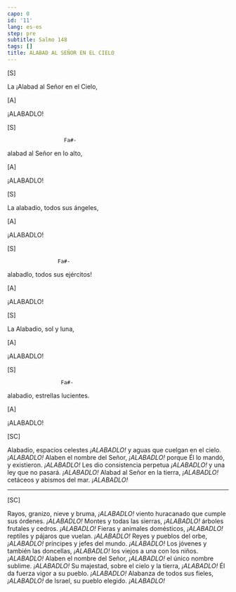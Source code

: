```yaml
---
capo: 0
id: '11'
lang: es-es
step: pre
subtitle: Salmo 148
tags: []
title: ALABAD AL SEÑOR EN EL CIELO
---
```


[S]

La
¡Alabad al Señor en el Cielo,

[A]

¡ALABADLO!

[S]

                      Fa#-
alabad al Señor en lo alto,

[A]

¡ALABADLO!

[S]

La
alabadio, todos sus ángeles,

[A]

¡ALABADLO!

[S]

                    Fa#-
alabadlo, todos sus ejércitos!

[A]

¡ALABADLO!

[S]

La
Alabadio, sol y luna,

[A]

¡ALABADLO!

[S]

                     Fa#-
alabadio, estrellas lucientes.

[A]

¡ALABADLO!

[SC]

Alabadio, espacios celestes *¡ALABADLO!*
y aguas que cuelgan en el cielo. *¡ALABADLO!*
Alaben el nombre del Señor, *¡ALABADLO!*
porque Él lo mandó, y existieron. *¡ALABADLO!*
Les dio consistencia perpetua  *¡ALABADLO!*
y una ley que no pasará.  *¡ALABADLO!*
Alabad al Señor en la tierra,  *¡ALABADLO!*
cetáceos y abismos del mar.  *¡ALABADLO!*

---

[SC]

Rayos, granizo, nieve y bruma, *¡ALABADLO!*
viento huracanado que cumple sus órdenes. *¡ALABADLO!*
Montes y todas las sierras, *¡ALABADLO!*
árboles frutales y cedros. *¡ALABADLO!*
Fieras y animales domésticos, *¡ALABADLO!*
reptiles y pájaros que vuelan. *¡ALABADLO!*
Reyes y pueblos del orbe, *¡ALABADLO!*
príncipes y jefes del mundo. *¡ALABADLO!*
Los jóvenes y también las doncellas, *¡ALABADLO!*
los viejos a una con los niños. *¡ALABADLO!*
Alaben el nombre del Señor, *¡ALABADLO!*
el único nombre sublime. *¡ALABADLO!*
Su majestad, sobre el cielo y la tierra, *¡ALABADLO!*
Él da fuerza vigor a su pueblo. *¡ALABADLO!*
Alabanza de todos sus fieles, *¡ALABADLO!*
de Israel, su pueblo elegido. *¡ALABADLO!*
